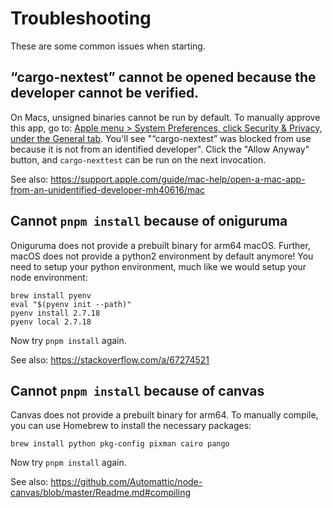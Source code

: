 # Troubleshooting

These are some common issues when starting.

## “cargo-nextest” cannot be opened because the developer cannot be verified.

On Macs, unsigned binaries cannot be run by default. To manually approve this
app, go to: [Apple menu > System Preferences, click Security & Privacy, under the General tab](x-apple.systempreferences:com.apple.preference.security). You'll see "“cargo-nextest” was blocked from use because it is
not from an identified developer". Click the "Allow Anyway" button, and
`cargo-nexttest` can be run on the next invocation.

See also: https://support.apple.com/guide/mac-help/open-a-mac-app-from-an-unidentified-developer-mh40616/mac

## Cannot `pnpm install` because of oniguruma

Oniguruma does not provide a prebuilt binary for arm64 macOS. Further, macOS
does not provide a python2 environment by default anymore! You need to setup your
python environment, much like we would setup your node environment:

```shell
brew install pyenv
eval "$(pyenv init --path)"
pyenv install 2.7.18
pyenv local 2.7.18
```

Now try `pnpm install` again.

See also: https://stackoverflow.com/a/67274521

## Cannot `pnpm install` because of canvas

Canvas does not provide a prebuilt binary for arm64. To manually compile,
you can use Homebrew to install the necessary packages:

```shell
brew install python pkg-config pixman cairo pango
```

Now try `pnpm install` again.

See also: https://github.com/Automattic/node-canvas/blob/master/Readme.md#compiling
